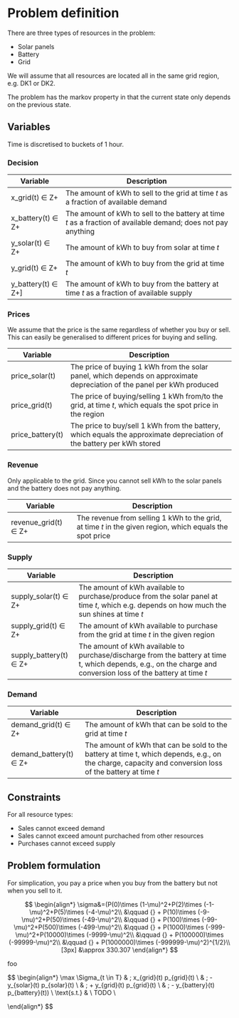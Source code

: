 # Problem definition

There are three types of resources in the problem:
- Solar panels
- Battery
- Grid


We will assume that all resources are located all in the same grid region, e.g. DK1 or DK2.

The problem has the markov property in that the current state only depends on the previous state.

## Variables

Time is discretised to buckets of 1 hour.

### Decision

|Variable|Description|
|-|-|
|x_grid(t) ∈ Z+|The amount of kWh to sell to the grid at time *t* as a fraction of available demand|
|x_battery(t) ∈ Z+|The amount of kWh to sell to the battery at time *t* as a fraction of available demand; does not pay anything|
|y_solar(t) ∈ Z+|The amount of kWh to buy from solar at time *t*|
|y_grid(t) ∈ Z+|The amount of kWh to buy from the grid at time *t*|
|y_battery(t) ∈ Z+]|The amount of kWh to buy from the battery at time *t* as a fraction of available supply|

### Prices

We assume that the price is the same regardless of whether you buy or sell. This can easily be generalised to different prices for buying and selling.

|Variable|Description|
|-|-|
|price_solar(t)|The price of buying 1 kWh from the solar panel, which depends on approximate depreciation of the panel per kWh produced|
|price_grid(t)|The price of buying/selling 1 kWh from/to the grid, at time *t*, which equals the spot price in the region|
|price_battery(t)|The price to buy/sell 1 kWh from the battery, which equals the approximate depreciation of the battery per kWh stored|

### Revenue

Only applicable to the grid. Since you cannot sell kWh to the solar panels and the battery does not pay anything.

|Variable|Description|
|-|-|
|revenue_grid(t) ∈ Z+|The revenue from selling 1 kWh to the grid, at time *t* in the given region, which equals the spot price|

### Supply

|Variable|Description|
|-|-|
|supply_solar(t) ∈ Z+|The amount of kWh available to purchase/produce from the solar panel at time *t*, which e.g. depends on how much the sun shines at time *t*|
|supply_grid(t) ∈ Z+|The amount of kWh available to purchase from the grid at time *t* in the given region|
|supply_battery(t) ∈ Z+ |The amount of kWh available to purchase/discharge from the battery at time t, which depends, e.g., on the charge and conversion loss of the battery at time *t*|

### Demand

|Variable|Description|
|-|-|
|demand_grid(t) ∈ Z+|The amount of kWh that can be sold to the grid at time *t*|
|demand_battery(t) ∈ Z+|The amount of kWh that can be sold to the battery at time t, which depends, e.g., on the charge, capacity and conversion loss of the battery at time *t*|

## Constraints

For all resource types:
- Sales cannot exceed demand
- Sales cannot exceed amount purchached from other resources
- Purchases cannot exceed supply

## Problem formulation

For simplication, you pay a price when you buy from the battery but not when you sell to it.

$$
\begin{align*}
  \sigma&=(P(0)\times (1-\mu)^2+P(2)\times (-1-\mu)^2+P(5)\times (-4-\mu)^2\\
  &\qquad {} + P(10)\times (-9-\mu)^2+P(50)\times (-49-\mu)^2\\
  &\qquad {} + P(100)\times (-99-\mu)^2+P(500)\times (-499-\mu)^2\\
  &\qquad {} + P(1000)\times (-999-\mu)^2+P(10000)\times (-9999-\mu)^2\\
  &\qquad {} + P(100000)\times (-99999-\mu)^2\\
  &\qquad {} + P(1000000)\times (-999999-\mu)^2)^{1/2}\\[3px]
  &\approx 330.307
\end{align*}
$$

foo

$$
\begin{align*}
\max \Sigma_{t \in T} & \; x_{grid}(t) p_{grid}(t) \\
& \; - y_{solar}(t) p_{solar}(t) \\
& \; + y_{grid}(t) p_{grid}(t) \\
& \; - y_{battery}(t) p_{battery}(t)) \\
\text{s.t.} &  \\
TODO \\

\end{align*}
$$

